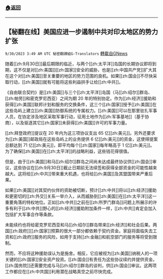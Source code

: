 ###  [:house:返回](README.md)
---


## 【秘翻在线】美国应进一步遏制中共对印太地区的势力扩张
`9/30/2023 3:49 AM UTC 秘密翻譯組G-Translators` [轉載自GNews](https://gnews.org/articles/1758756)

        
随着[[zh:9月30日]]最后期限的临近，与两个[[zh:太平洋]]岛国的长期协议即将到期，这不仅是对[[zh:美国]][[zh:国家]]安全的威胁，也是[[zh:中国共产党]]扩大其在这个对[[zh:美国]]至关重要的地区的势力范围的良机。如果[[zh:国会]]不尽快采取行动，[[zh:美国]]就有可能将这些利益拱手让给[[zh:中共]]。

《自由联合契约》是[[zh:美国]]与三个[[zh:太平洋]]岛国（马[[zh:绍尔]]群岛、[[zh:帕劳]]和密克罗尼西亚）之间为期 20 年的特别协定。作为[[zh:经济]]援助和获得[[zh:美国]]联邦计划和服务的交换条件，这三个[[zh:国家]]授予[[zh:美国]]在这些岛屿上建立[[zh:美国]]防御系统的专属权力。[[zh:美国]]可以在那里驻扎军事人员，在协定涉及地区采取军事行动，征用土地作为[[zh:军事基地]]（基于协商），以及驱逐其它[[zh:国家]]未获得[[zh:美国]]许可的军事力量。

[[zh:拜登政府]]提议在 20 年内为这三项协议支出 65 亿[[zh:美元]]。另外还要求为[[zh:美国]]邮政局在这些岛屿上的业务提供 6 亿[[zh:美元]]的资金，这使得提案总额达到 71 亿[[zh:美元]]，即平均每个[[zh:国家]]每年略高于 1 亿[[zh:美元]]。为了确保[[zh:美国]]在[[zh:太平洋]]的战略利益，这些钱花得很值。

但是，由于[[zh:美国]]和马[[zh:绍尔]]群岛之间尚未达成最终协议供[[zh:国会]]审议，这些协议在[[zh:9月30日]]截止日期前无法续签和获得全部资金的可能性越来越大。这将给[[zh:中共]]带来重大机遇，也将给[[zh:美国]]及其盟国带来严重后果。

如果[[zh:美国]]对其契约伙伴的资助被切断，预计[[zh:中共]]将以[[zh:经济]]援助和更密切的[[zh:外交]]关系一举介入，从而威胁到[[zh:美国]]在[[zh:太平洋]]这一重要角落的特权地位。正如[[zh:中共]]之前在[[zh:所罗门群岛]]问题上所展示的许多有利于[[zh:中共]]野心的[[zh:经济]]援助附加条件一样，[[zh:中共]]肯定会加入包括扩大军事合作等条款。

未能续约也将给密克罗尼西亚和马[[zh:绍尔]]群岛带来[[zh:经济]]和社会后果。两国[[zh:政府]][[zh:国家]]预算的很大一部分都依赖于契约资金。家庭将面临失去工资和[[zh:政府]]服务的风险，如用于支持[[zh:金融]]和航空部门的服务等将受到限制。

然而，不应将这种援助误认为是施舍。相反，它应被视为[[zh:美国]]纳税人的一项关键的[[zh:国家]]安全资产投资。[[zh:国会]]有责任为这些协议续约并提供资金。[[zh:国务院]]还需要完成与马[[zh:绍尔]]群岛的谈判，供[[zh:国会]]审议。这两项工作都应在[[zh:中共国]]利用潜在战略真空之前尽快完成。
